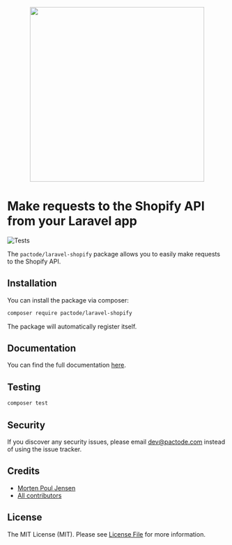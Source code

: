 <p align="center">
    <img src="https://user-images.githubusercontent.com/5956778/124729976-33b6fb00-df11-11eb-997f-1c8ce5e17152.png" width="400" />
</p>

# Make requests to the Shopify API from your Laravel app

![Tests](https://github.com/pactode/laravel-shopify/workflows/Tests/badge.svg)

The `pactode/laravel-shopify` package allows you to easily make requests to the Shopify API.

## Installation

You can install the package via composer:

```bash
composer require pactode/laravel-shopify
```

The package will automatically register itself.


## Documentation

You can find the full documentation [here](#).


## Testing
```bash
composer test
```

## Security

If you discover any security issues, please email dev@pactode.com instead of using the issue tracker.

## Credits

- [Morten Poul Jensen](https://github.com/pactode)
- [All contributors](../../contributors)

## License

The MIT License (MIT). Please see [License File](LICENSE.md) for more information.
